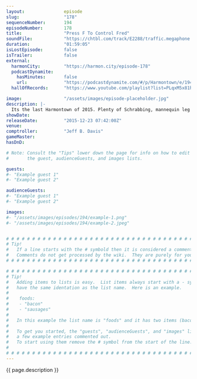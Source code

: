 ```yaml
---
layout:               episode
slug:                 "178"
sequenceNumber:       194
episodeNumber:        178
title:                "Press F To Control Fred"
soundFile:            "https://chtbl.com/track/E2288/traffic.megaphone.fm/STA7052337107.mp3?updated=1560815017"
duration:             "01:59:05"
isLostEpisode:        false
isTrailer:            false
external:
  harmonCity:         "https://harmon.city/episode-178"
  podcastDynamite:
    hasMinutes:       false
    url:              "https://podcastdynamite.com/#/p/Harmontown/e/194/178"
  hallOfRecords:      "https://www.youtube.com/playlist?list=PLqxM5x81hNOYlY-xjObhrEhEMpC8ayEdB"

image:                "/assets/images/episode-placeholder.jpg"
description: |-
  Its the last Harmontown of 2015. Plenty of Schrabbing, mannequin leg fetishes, cartoon pornography and we meet Fred, a video game instruction manual artist. Thanks for listening everyone! We will see you in 2016!
showDate:             
releaseDate:          "2015-12-23 07:42:00Z"
venue:                
comptroller:          "Jeff B. Davis"
gameMaster:           
hasDnD:               

# Note: Consult the "Tips" lower down the page for info on how to edit
#       the guest, audienceGuests, and images lists.

guests:
#- "Example guest 1"
#- "Example guest 2"

audienceGuests:
#- "Example guest 1"
#- "Example guest 2"

images:
#- "/assets/images/episodes/194/example-1.png"
#- "/assets/images/episodes/194/example-2.jpeg"


# # # # # # # # # # # # # # # # # # # # # # # # # # # # # # # # # # # # # # # # # # # # #
# Tip!
#   If a line starts with the # symbold then it is considered a comment.
#   Comments do not get processed by the wiki.  They are purely for your information.
# # # # # # # # # # # # # # # # # # # # # # # # # # # # # # # # # # # # # # # # # # # # #

# # # # # # # # # # # # # # # # # # # # # # # # # # # # # # # # # # # # # # # # # # # # #
# Tip!
#   Adding items to lists is easy.  List items always start with a - symbol and have
#   have the same identation as the list name.  Here is an example.
#
#    foods:
#    - "bacon"
#    - "sausages"
#
#   In this example the list name is "foods" and it has two items (bacon, and sausages).
#
#   To get you started, the "guests", "audienceGuests", and "images" lists below have
#   a few example entries commented out.
#   To start using them remove the # symbol from the start of the line.
#
# # # # # # # # # # # # # # # # # # # # # # # # # # # # # # # # # # # # # # # # # # # # #
---
```


<!-- The episode description will be rendered here -->
{{ page.description }}

<!-- Add your content BELOW here -->
<!-- vvvvvvvvvvvvvvvvvvvvvvvvvvv -->




<!-- ^^^^^^^^^^^^^^^^^^^^^^^^^^^ -->
<!-- Add your content ABOVE here -->

<!-- The episode gallery will be rendered here -->
